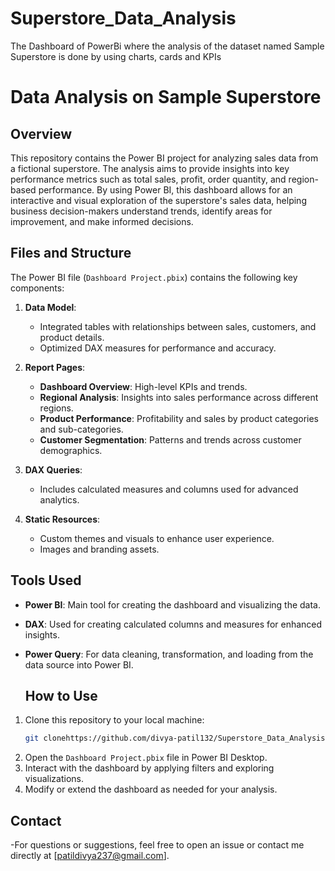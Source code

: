 # Superstore_Data_Analysis
The Dashboard of PowerBi where the analysis of the dataset named Sample Superstore is done by using charts, cards and KPIs


# Data Analysis on Sample Superstore


## Overview
This repository contains the Power BI project for analyzing sales data from a fictional superstore. The analysis aims to provide insights into key performance metrics such as total sales, profit, order quantity, and region-based performance. By using Power BI, this dashboard allows for an interactive and visual exploration of the superstore's sales data, helping business decision-makers understand trends, identify areas for improvement, and make informed decisions.


## Files and Structure
The Power BI file (`Dashboard Project.pbix`) contains the following key components:

1. **Data Model**:
   - Integrated tables with relationships between sales, customers, and product details.
   - Optimized DAX measures for performance and accuracy.

2. **Report Pages**:
   - **Dashboard Overview**: High-level KPIs and trends.
   - **Regional Analysis**: Insights into sales performance across different regions.
   - **Product Performance**: Profitability and sales by product categories and sub-categories.
   - **Customer Segmentation**: Patterns and trends across customer demographics.

3. **DAX Queries**:
   - Includes calculated measures and columns used for advanced analytics.

4. **Static Resources**:
   - Custom themes and visuals to enhance user experience.
   - Images and branding assets.



## Tools Used

- **Power BI**: Main tool for creating the dashboard and visualizing the data.
- **DAX**: Used for creating calculated columns and measures for enhanced insights.
- **Power Query**: For data cleaning, transformation, and loading from the data source into Power BI.



  ## How to Use
1. Clone this repository to your local machine:
   ```bash
   git clonehttps://github.com/divya-patil132/Superstore_Data_Analysis.git
   ```
2. Open the `Dashboard Project.pbix` file in Power BI Desktop.
3. Interact with the dashboard by applying filters and exploring visualizations.
4. Modify or extend the dashboard as needed for your analysis.


## Contact
-For questions or suggestions, feel free to open an issue or contact me directly at [patildivya237@gmail.com].
